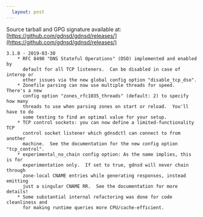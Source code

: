 ```yaml
---
  layout: post
---
```


Source tarball and GPG signature available at:
[https://github.com/gdnsd/gdnsd/releases/](https://github.com/gdnsd/gdnsd/releases/)

    3.1.0 - 2019-03-30
        * RFC 8490 "DNS Stateful Operations" (DSO) implemented and enabled by
          default for all TCP listeners.  Can be disabled in case of interop or
          other issues via the new global config option "disable_tcp_dso".
        * Zonefile parsing can now use multiple threads for speed.  There's a new
          config option "zones_rfc1035_threads" (default: 2) to specify how many
          threads to use when parsing zones on start or reload.  You'll have to do
          some testing to find an optimal value for your setup.
        * TCP control sockets: you can now define a limited-functionality TCP
          control socket listener which gdnsdctl can connect to from another
          machine.  See the documentation for the new config option "tcp_control".
        * experimental_no_chain config option: As the name implies, this is for
          experimentation only.  If set to true, gdnsd will never chain through
          zone-local CNAME entries while generating responses, instead emitting
          just a singular CNAME RR.  See the documentation for more details!
        * Some substantial internal refactoring was done for code cleanliness and
          for making runtime queries more CPU/cache-efficient.
